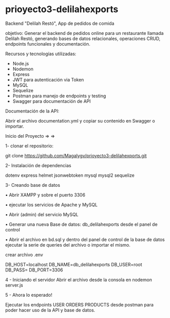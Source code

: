 # prioyecto3-delilahexports


Backend "Delilah Restó", App de pedidos de comida

objetivo:
Generar el backend de pedidos online para un restaurante llamada Delilah Restó, generando bases de datos relacionales, operaciones CRUD, endpoints funcionales y documentación.

Recursos y tecnologías utilizadas:

-	Node.js
-	Nodemon
-	Express
-	JWT para autenticación via Token
-	MySQL
-	Sequelize
-	Postman para manejo de endpoints y testing
-	Swagger para documentación de API

Documentación de la API:

Abrir el archivo documentation.yml y copiar su contenido en Swagger o importar.

Inicio del Proyecto => =>

1- clonar el repositorio:

git clone https://github.com/Magalygv/prioyecto3-delilahexports.git

2- Instalación de dependencias

dotenv
express
helmet
jsonwebtoken
mysql
mysql2
sequelize

3- Creando base de datos

•	Abrir XAMPP y sobre el puerto 3306

•	ejecutar los servicios de Apache y MySQL

•	Abrir (admin) del servicio MySQL

•	Generar una nueva Base de datos: db_delilahexports desde el panel de control

•	Abrir el archivo en bd.sql y dentro del panel de control de la base de datos ejecutar la serie de queries del archivo o importar el mismo.


crear archivo .env


DB_HOST=localhost
DB_NAME=db_delilahexports
DB_USER=root
DB_PASS=
DB_PORT=3306


4 - Iniciando el servidor
Abrir el archivo desde la consola en nodemon server.js

5 - Ahora lo esperado!

Ejecutar los endpoints USER ORDERS PRODUCTS desde postman para poder hacer uso de la API y base de datos.

